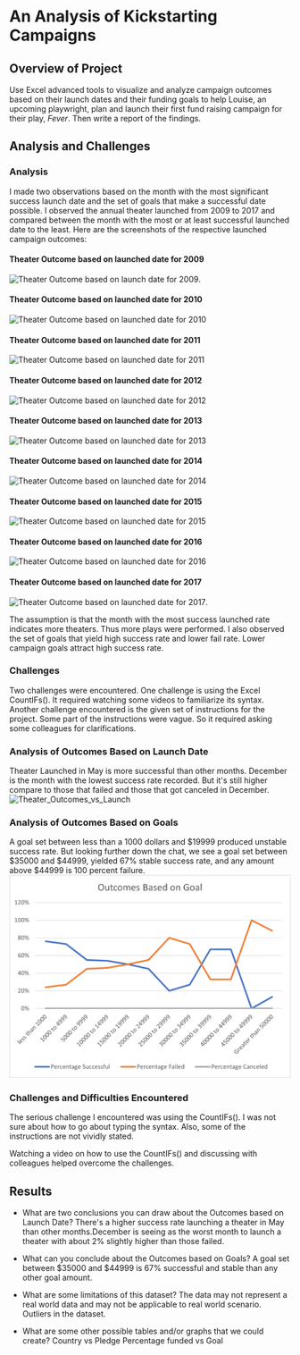 # An Analysis of Kickstarting Campaigns

## Overview of Project

Use Excel advanced tools to visualize and analyze campaign outcomes based on their launch dates and their funding goals to help Louise, an upcoming playwright, plan and launch their first fund raising campaign for their play, *Fever*. Then write a report of the findings.

## Analysis and Challenges

### Analysis

I made two observations based on the month with the most significant success launch date and the set of goals that make a successful date possible. I observed the annual theater launched from 2009 to 2017 and compared between the month with the most or at least successful launched date to the least. Here are the screenshots of the respective launched campaign outcomes:

#### Theater Outcome based on launched date for 2009

![Theater Outcome based on launch date for 2009](\Resources\TheaterOutcomebasedonlauncheddatefor2009).

#### Theater Outcome based on launched date for 2010

![Theater Outcome based on launched date for 2010](\Resources\TheaterOutcomebasedonlauncheddatefor2010.png)

#### Theater Outcome based on launched date for 2011

![Theater Outcome based on launched date for 2011](\Resources\TheaterOutcomebasedonlauncheddatefor2011.png)

#### Theater Outcome based on launched date for 2012

![Theater Outcome based on launched date for 2012](\Resources\TheaterOutcomebasedonlauncheddatefor2012.png)

#### Theater Outcome based on launched date for 2013

![Theater Outcome based on launched date for 2013](\Resources\TheaterOutcomebasedonlauncheddatefor2013.png)

#### Theater Outcome based on launched date for 2014

![Theater Outcome based on launched date for 2014](\Resources\TheaterOutcomebasedonlauncheddatefor2014.png)

#### Theater Outcome based on launched date for 2015

![Theater Outcome based on launched date for 2015](\Resources\TheaterOutcomebasedonlauncheddatefor2015.png)

#### Theater Outcome based on launched date for 2016

![Theater Outcome based on launched date for 2016](\Resources\TheaterOutcomebasedonlauncheddatefor2016.png)

#### Theater Outcome based on launched date for 2017

![Theater Outcome based on launched date for 2017](\Resources\TheaterOutcomebasedonlauncheddatefor2017.png).

The assumption is that the month with the most success launched rate indicates more theaters. Thus more plays were performed. I also observed the set of goals that yield high success rate and lower fail rate. Lower campaign goals attract high success rate.

### Challenges

Two challenges were encountered. One challenge is using the Excel CountIFs(). It required watching some videos to familiarize its syntax. Another challenge encountered is the given set of instructions for the project. Some part of the instructions were vague. So it required asking some colleagues for clarifications.

### Analysis of Outcomes Based on Launch Date

Theater Launched in May is more successful than other months. December is the month with the lowest success rate recorded. But it's still higher compare to those that failed and those that got canceled in December.
![Theater_Outcomes_vs_Launch](https://user-images.githubusercontent.com/69058584/103737594-17fd8700-4fb8-11eb-8c3b-e57581ab8c75.png)

### Analysis of Outcomes Based on Goals

A goal set between less than a 1000 dollars and $19999 produced unstable success rate. But looking further down the chat, we see a goal set between $35000 and $44999, yielded 67% stable success rate, and any amount above $44999 is 100 percent failure.
![Outcomes_vs_Goals](\Resources\Outcomes_vs_Goals.png)

### Challenges and Difficulties Encountered

The serious challenge I encountered was using the CountIFs(). I was not sure about how to go about typing the syntax. Also, some of the instructions are not vividly stated.

Watching a video on how to use the CountIFs() and discussing with colleagues helped overcome the challenges.

## Results

- What are two conclusions you can draw about the Outcomes based on Launch Date?
There's a higher success rate launching a theater in May than other months.December is seeing as the worst month to launch a theater with about 2% slightly higher than those failed.

- What can you conclude about the Outcomes based on Goals?
A goal set between $35000 and $44999 is 67% successful and stable than any other goal amount.

- What are some limitations of this dataset?
The data may not represent a real world data and may not be applicable to real world scenario. Outliers in the dataset.

- What are some other possible tables and/or graphs that we could create?
Country vs Pledge
Percentage funded vs Goal
